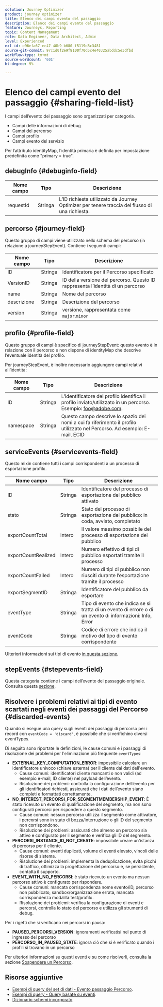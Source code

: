 ```yaml
---
solution: Journey Optimizer
product: journey optimizer
title: Elenco dei campi evento del passaggio
description: Elenco dei campi evento del passaggio
feature: Journeys, Reporting
topic: Content Management
role: Data Engineer, Data Architect, Admin
level: Experienced
exl-id: e96efa67-ee47-40b9-b680-f5119d8c3481
source-git-commit: 97c1d0f2e9f8100f70d5c4e40325abddc5e3dfbd
workflow-type: tm+mt
source-wordcount: '601'
ht-degree: 9%

---
```


# Elenco dei campi evento del passaggio {#sharing-field-list}

I campi dell’evento del passaggio sono organizzati per categoria.

* Campi delle informazioni di debug
* Campi del percorso
* Campi profilo
* Campi evento del servizio

Per l’attributo identityMap, l’identità primaria è definita per impostazione predefinita come &quot;primary = true&quot;.

## debugInfo {#debuginfo-field}

| Nome campo | Tipo | Descrizione |
|---|---|------------|
| requestId | Stringa | L’ID richiesta utilizzato da Journey Optimizer per tenere traccia del flusso di una richiesta. |

## percorso {#journey-field}

Questo gruppo di campi viene utilizzato nello schema del percorso (in relazione a journeyStepEvent). Contiene i seguenti campi:

| Nome campo | Tipo | Descrizione |
|---|---|------------|
| ID | Stringa | Identificatore per il Percorso specificato |
| VersionID | Stringa | ID della versione del percorso. Questo ID rappresenta l’identità di un percorso |
| name | Stringa | Nome del percorso |
| descrizione | Stringa | Descrizione del percorso |
| version | Stringa | versione, rappresentata come `major`.`minor` |

## profilo {#profile-field}

Questo gruppo di campi è specifico di journeyStepEvent: questo evento è in relazione con il percorso e non dispone di identityMap che descrive l’eventuale identità del profilo.

Per journeyStepEvent, è inoltre necessario aggiungere campi relativi all’identità:

| Nome campo | Tipo | Descrizione |
|---|---|------------|
| ID | Stringa | L’identificatore del profilo identifica il profilo inviato/utilizzato in un percorso. Esempio: foo@adobe.com. |
| namespace | Stringa | Questo campo descrive lo spazio dei nomi a cui fa riferimento il profilo utilizzato nel Percorso. Ad esempio: E-mail, ECID |

## serviceEvents {#servicevents-field}

Questo mixin contiene tutti i campi corrispondenti a un processo di esportazione profilo.

| Nome campo | Tipo | Descrizione |
|---|---|------------|
| ID | Stringa | Identificatore del processo di esportazione del pubblico attivato |
| stato | Stringa | Stato del processo di esportazione del pubblico: in coda, avviato, completato |
| exportCountTotal | Intero | Il valore massimo possibile del processo di esportazione del pubblico |
| exportCountRealized | Intero | Numero effettivo di tipi di pubblico esportati tramite il processo |
| exportCountFailed | Intero | Numero di tipi di pubblico non riusciti durante l’esportazione tramite il processo |
| exportSegmentID | Stringa | Identificatore del pubblico da esportare |
| eventType | Stringa | Tipo di evento che indica se si tratta di un evento di errore o di un evento di informazioni: Info, Error |
| eventCode | Stringa | Codice di errore che indica il motivo del tipo di evento corrispondente |

Ulteriori informazioni sui tipi di evento [ in questa sezione](#discarded-events).

## stepEvents {#stepevents-field}

Questa categoria contiene i campi dell’evento del passaggio originale. Consulta questa [sezione](../reports/sharing-legacy-fields.md).


## Risolvere i problemi relativi ai tipi di evento scartati negli eventi dei passaggi del Percorso  {#discarded-events}

Quando si esegue una query sugli eventi dei passaggi di percorso per i record con `eventCode = 'discard'`, è possibile che si verifichino diversi eventTypes.

Di seguito sono riportate le definizioni, le cause comuni e i passaggi di risoluzione dei problemi per l&#39;eliminazione più frequente `eventTypes`:

* **EXTERNAL_KEY_COMPUTATION_ERROR**: impossibile calcolare un identificatore univoco (chiave esterna) per il cliente dai dati dell&#39;evento.
   * Cause comuni: identificatori cliente mancanti o non validi (ad esempio e-mail, ID cliente) nel payload dell’evento.
   * Risoluzione dei problemi: controlla la configurazione dell’evento per gli identificatori richiesti, assicurati che i dati dell’evento siano completi e formattati correttamente.
* **NO_INTEREST_PERCORSI_FOR_SEGMENTMEMBERSHIP_EVENT**: È stato ricevuto un evento di qualificazione del segmento, ma non sono configurati percorsi per rispondere a questo segmento.
   * Cause comuni: nessun percorso utilizza il segmento come attivatore, i percorsi sono in stato di bozza/interruzione o gli ID del segmento non corrispondono.
   * Risoluzione dei problemi: assicurati che almeno un percorso sia attivo e configurato per il segmento e verifica gli ID del segmento.
* **PERCORSI_INSTANCE_ID_NOT_CREATE**: impossibile creare un&#39;istanza di percorso per il cliente.
   * Cause comuni: eventi duplicati, volume di eventi elevato, vincoli delle risorse di sistema.
   * Risoluzione dei problemi: implementa la deduplicazione, evita picchi di traffico, ottimizza la progettazione del percorso e, se persistente, contatta il supporto.
* **EVENT_WITH_NO_PERCORSI**: è stato ricevuto un evento ma nessun percorso attivo è configurato per rispondere.
   * Cause comuni: mancata corrispondenza nome evento/ID, percorso non pubblicato, sandbox/organizzazione errata, mancata corrispondenza modalità test/profilo.
   * Risoluzione dei problemi: verifica la configurazione di eventi e percorsi, controlla lo stato del percorso e utilizza gli strumenti di debug.

Per i rigetti che si verificano nei percorsi in pausa:

* **PAUSED_PERCORSI_VERSION**: ignoramenti verificatisi nel punto di ingresso del percorso
* **PERCORSO_IN_PAUSED_STATE**: ignora ciò che si è verificato quando i profili si trovano in un percorso

Per ulteriori informazioni su questi eventi e su come risolverli, consulta la sezione [Sospendere un Percorso](../building-journeys/journey-pause.md#troubleshoot-profile-discards-in-paused-journeys).

## Risorse aggiuntive

* [Esempi di query del set di dati - Evento passaggio Percorso](../data/datasets-query-examples.md#journey-step-event).
* [Esempi di query - Query basate su eventi](query-examples.md#event-based-queries).
* [Dizionario schemi incorporato](https://experienceleague.adobe.com/tools/ajo-schemas/schema-dictionary.html?lang=it)

